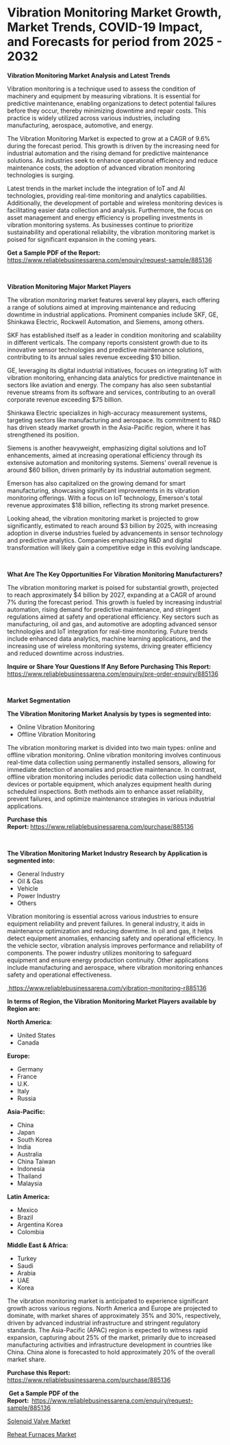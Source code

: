 <p><h1>Vibration Monitoring Market Growth, Market Trends, COVID-19 Impact, and Forecasts for period from 2025 - 2032</h1></p><p><strong>Vibration Monitoring Market Analysis and Latest Trends</strong></p>
<p><p>Vibration monitoring is a technique used to assess the condition of machinery and equipment by measuring vibrations. It is essential for predictive maintenance, enabling organizations to detect potential failures before they occur, thereby minimizing downtime and repair costs. This practice is widely utilized across various industries, including manufacturing, aerospace, automotive, and energy.</p><p>The Vibration Monitoring Market is expected to grow at a CAGR of 9.6% during the forecast period. This growth is driven by the increasing need for industrial automation and the rising demand for predictive maintenance solutions. As industries seek to enhance operational efficiency and reduce maintenance costs, the adoption of advanced vibration monitoring technologies is surging. </p><p>Latest trends in the market include the integration of IoT and AI technologies, providing real-time monitoring and analytics capabilities. Additionally, the development of portable and wireless monitoring devices is facilitating easier data collection and analysis. Furthermore, the focus on asset management and energy efficiency is propelling investments in vibration monitoring systems. As businesses continue to prioritize sustainability and operational reliability, the vibration monitoring market is poised for significant expansion in the coming years.</p></p>
<p><strong>Get a Sample PDF of the Report:&nbsp;</strong> <a href="https://www.reliablebusinessarena.com/enquiry/request-sample/885136?utm_campaign=2175&utm_medium=2&utm_source=Github&utm_content=ia&utm_term=10042025&utm_id=vibration-monitoring">https://www.reliablebusinessarena.com/enquiry/request-sample/885136</a></p>
<p>&nbsp;</p>
<p><strong>Vibration Monitoring Major Market Players</strong></p>
<p><p>The vibration monitoring market features several key players, each offering a range of solutions aimed at improving maintenance and reducing downtime in industrial applications. Prominent companies include SKF, GE, Shinkawa Electric, Rockwell Automation, and Siemens, among others. </p><p>SKF has established itself as a leader in condition monitoring and scalability in different verticals. The company reports consistent growth due to its innovative sensor technologies and predictive maintenance solutions, contributing to its annual sales revenue exceeding $10 billion.</p><p>GE, leveraging its digital industrial initiatives, focuses on integrating IoT with vibration monitoring, enhancing data analytics for predictive maintenance in sectors like aviation and energy. The company has also seen substantial revenue streams from its software and services, contributing to an overall corporate revenue exceeding $75 billion.</p><p>Shinkawa Electric specializes in high-accuracy measurement systems, targeting sectors like manufacturing and aerospace. Its commitment to R&D has driven steady market growth in the Asia-Pacific region, where it has strengthened its position.</p><p>Siemens is another heavyweight, emphasizing digital solutions and IoT enhancements, aimed at increasing operational efficiency through its extensive automation and monitoring systems. Siemens’ overall revenue is around $60 billion, driven primarily by its industrial automation segment.</p><p>Emerson has also capitalized on the growing demand for smart manufacturing, showcasing significant improvements in its vibration monitoring offerings. With a focus on IoT technology, Emerson's total revenue approximates $18 billion, reflecting its strong market presence.</p><p>Looking ahead, the vibration monitoring market is projected to grow significantly, estimated to reach around $3 billion by 2025, with increasing adoption in diverse industries fueled by advancements in sensor technology and predictive analytics. Companies emphasizing R&D and digital transformation will likely gain a competitive edge in this evolving landscape.</p></p>
<p>&nbsp;</p>
<p><strong>What Are The Key Opportunities For Vibration Monitoring Manufacturers?</strong></p>
<p><p>The vibration monitoring market is poised for substantial growth, projected to reach approximately $4 billion by 2027, expanding at a CAGR of around 7% during the forecast period. This growth is fueled by increasing industrial automation, rising demand for predictive maintenance, and stringent regulations aimed at safety and operational efficiency. Key sectors such as manufacturing, oil and gas, and automotive are adopting advanced sensor technologies and IoT integration for real-time monitoring. Future trends include enhanced data analytics, machine learning applications, and the increasing use of wireless monitoring systems, driving greater efficiency and reduced downtime across industries.</p></p>
<p><strong>Inquire or Share Your Questions If Any Before Purchasing This Report:</strong> <a href="https://www.reliablebusinessarena.com/enquiry/pre-order-enquiry/885136?utm_campaign=2175&utm_medium=2&utm_source=Github&utm_content=ia&utm_term=10042025&utm_id=vibration-monitoring">https://www.reliablebusinessarena.com/enquiry/pre-order-enquiry/885136</a></p>
<p>&nbsp;</p>
<p><strong>Market Segmentation</strong></p>
<p><strong>The Vibration Monitoring Market Analysis by types is segmented into:</strong></p>
<p><ul><li>Online Vibration Monitoring</li><li>Offline Vibration Monitoring</li></ul></p>
<p><p>The vibration monitoring market is divided into two main types: online and offline vibration monitoring. Online vibration monitoring involves continuous real-time data collection using permanently installed sensors, allowing for immediate detection of anomalies and proactive maintenance. In contrast, offline vibration monitoring includes periodic data collection using handheld devices or portable equipment, which analyzes equipment health during scheduled inspections. Both methods aim to enhance asset reliability, prevent failures, and optimize maintenance strategies in various industrial applications.</p></p>
<p><strong>Purchase this Report:&nbsp;</strong><a href="https://www.reliablebusinessarena.com/purchase/885136?utm_campaign=2175&utm_medium=2&utm_source=Github&utm_content=ia&utm_term=10042025&utm_id=vibration-monitoring">https://www.reliablebusinessarena.com/purchase/885136</a></p>
<p>&nbsp;</p>
<p><strong>The Vibration Monitoring Market Industry Research by Application is segmented into:</strong></p>
<p><ul><li>General Industry</li><li>Oil & Gas</li><li>Vehicle</li><li>Power Industry</li><li>Others</li></ul></p>
<p><p>Vibration monitoring is essential across various industries to ensure equipment reliability and prevent failures. In general industry, it aids in maintenance optimization and reducing downtime. In oil and gas, it helps detect equipment anomalies, enhancing safety and operational efficiency. In the vehicle sector, vibration analysis improves performance and reliability of components. The power industry utilizes monitoring to safeguard equipment and ensure energy production continuity. Other applications include manufacturing and aerospace, where vibration monitoring enhances safety and operational effectiveness.</p></p>
<p><a href="https://www.reliablebusinessarena.com/vibration-monitoring-r885136?utm_campaign=2175&utm_medium=2&utm_source=Github&utm_content=ia&utm_term=10042025&utm_id=vibration-monitoring">&nbsp;https://www.reliablebusinessarena.com/vibration-monitoring-r885136</a></p>
<p><strong>In terms of Region, the Vibration Monitoring Market Players available by Region are:</strong></p>
<p>
    <p> <strong> North America: </strong>
        <ul>
            <li>United States</li>
            <li>Canada</li>
        </ul>
        </p> 
    <p> <strong> Europe: </strong>
        <ul>
            <li>Germany</li>
            <li>France</li>
            <li>U.K.</li>
            <li>Italy</li>
            <li>Russia</li>
        </ul>
        </p> 
    <p> <strong> Asia-Pacific: </strong>
        <ul>
            <li>China</li>
            <li>Japan</li>
            <li>South Korea</li>
            <li>India</li>
            <li>Australia</li>
            <li>China Taiwan</li>
            <li>Indonesia</li>
            <li>Thailand</li>
            <li>Malaysia</li>
        </ul>
        </p> 
    <p> <strong> Latin America: </strong>
        <ul>
            <li>Mexico</li>
            <li>Brazil</li>
            <li>Argentina Korea</li>
            <li>Colombia</li>
        </ul>
        </p> 
    <p> <strong> Middle East & Africa: </strong>
        <ul>
            <li>Turkey</li>
            <li>Saudi</li>
            <li>Arabia</li>
            <li>UAE</li>
            <li>Korea</li>
        </ul>
    </p>
    </p>
<p><p>The vibration monitoring market is anticipated to experience significant growth across various regions. North America and Europe are projected to dominate, with market shares of approximately 35% and 30%, respectively, driven by advanced industrial infrastructure and stringent regulatory standards. The Asia-Pacific (APAC) region is expected to witness rapid expansion, capturing about 25% of the market, primarily due to increased manufacturing activities and infrastructure development in countries like China. China alone is forecasted to hold approximately 20% of the overall market share.</p></p>
<p><strong>Purchase this Report: </strong><a href="https://www.reliablebusinessarena.com/purchase/885136?utm_campaign=2175&utm_medium=2&utm_source=Github&utm_content=ia&utm_term=10042025&utm_id=vibration-monitoring">https://www.reliablebusinessarena.com/purchase/885136</a></p>
<p>&nbsp;<strong>Get a Sample PDF of the Report:&nbsp;&nbsp;</strong><a href="https://www.reliablebusinessarena.com/enquiry/request-sample/885136?utm_campaign=2175&utm_medium=2&utm_source=Github&utm_content=ia&utm_term=10042025&utm_id=vibration-monitoring">https://www.reliablebusinessarena.com/enquiry/request-sample/885136</a></p>
<p><strong></strong></p>
<p><p><a href="https://github.com/puhakhommabh/Market-Research-Report-List-1/blob/main/solenoid-valve-market.md?utm_campaign=2175&utm_medium=2&utm_source=Github&utm_content=ia&utm_term=10042025&utm_id=vibration-monitoring">Solenoid Valve Market</a></p><p><a href="https://github.com/ozolsgasko02/Market-Research-Report-List-1/blob/main/reheat-furnaces-market.md?utm_campaign=2175&utm_medium=2&utm_source=Github&utm_content=ia&utm_term=10042025&utm_id=vibration-monitoring">Reheat Furnaces Market</a></p></p>